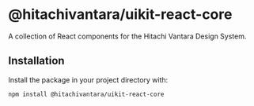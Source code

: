 # @hitachivantara/uikit-react-core

A collection of React components for the Hitachi Vantara Design System.

## Installation

Install the package in your project directory with:

```sh
npm install @hitachivantara/uikit-react-core
```
